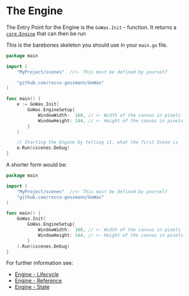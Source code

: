 # The Engine

The Entry Point for the Engine is the `GoWas.Init` - function.
It returns a [`core.Engine`](./reference/Engine.md) that  can then be run

This is the barebones skeleton you should use in your `main.go` file.

```go
package main

import (
    "MyProject/scenes"  //<- This must be defined by yourself

    "github.com/rocco-gossmann/GoWas"
)

func main() {
    e := GoWas.Init(
        GoWas.EngineSetup{
            WindowWidth:  160, // <- Width of the canvas in pixels
            WindowHeight: 144, // <- Height of the canvas in pixels
        }
    )

    // Starting the Engine by telling it, what the first Scene is
    e.Run(&scenes.Debug)
}
```

A shorter form would be:

```go
package main

import (
    "MyProject/scenes"  //<- This must be defined by yourself
    "github.com/rocco-gossmann/GoWas"
)

func main() {
    GoWas.Init( 
        GoWas.EngineSetup{
            WindowWidth:  160, // <- Width of the canvas in pixels
            WindowHeight: 144, // <- Height of the canvas in pixels
        }
    ).Run(&scenes.Debug)
}
```




For further information see:
- [Engine - Lifecycle](./EngineLifecycle.md)
- [Engine - Reference](./reference/Engine.md)
- [Engine - State](./reference/EngineState.md)




